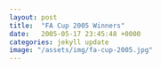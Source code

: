```yaml
---
layout: post
title:  "FA Cup 2005 Winners"
date:   2005-05-17 23:45:48 +0000
categories: jekyll update
image: "/assets/img/fa-cup-2005.jpg"
---
```


